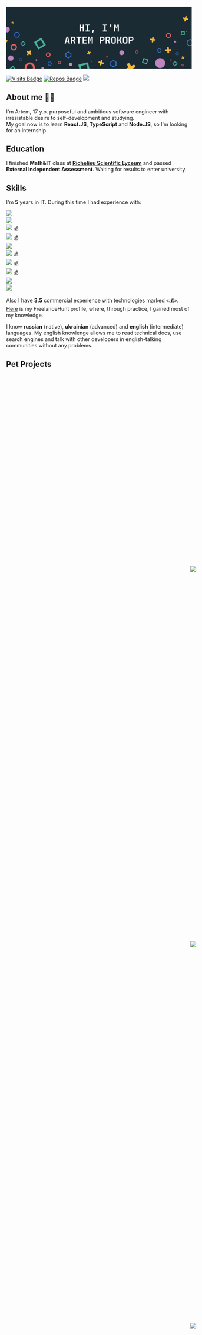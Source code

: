 [![Artem's GitHub Banner](./GitHubHeader.png)](https://github.com/exposedcat)  <!-- Banner by @braydoncoyer -->

[![Visits Badge](https://badges.pufler.dev/visits/exposedcat/exposedcat)](https://github.com/ExposedCat)
[![Repos Badge](https://badges.pufler.dev/repos/exposedcat)](https://github.com/ExposedCat?tab=repositories)
<a href="https://t.me/ExposedCat">![](https://img.shields.io/badge/Telegram-ExposedCat-informational?style=flat&logo=telegram&logoColor=26A5E4&color=26A5E4)</a>
## About me 👨‍💻
I'm Artem, 17 y.o. purposeful and ambitious software engineer with irresistable desire to self-development and studying.  
My goal now is to learn **React.JS**, **TypeScript** and **Node.JS**, so I'm looking for an internship.

## Education
I finished **Math&IT** class at **<a href="http://rl.odessa.ua/index.php/en">Richelieu Scientific Lyceum</a>** and passed **External Independent Assessment**. Waiting for results to enter university.

## Skills 
I'm **5** years in IT. During this time I had experience with:  

  **![](https://img.shields.io/badge/HTML-5%20Years-informational?style=flat&logo=html5&logoColor=E34F26&color=E34F26)**  
  **![](https://img.shields.io/badge/CSS-5%20Years-informational?style=flat&logo=css3&logoColor=1572B6&color=1572B6)**  
  **![](https://img.shields.io/badge/JavaScript-5%20Years-informational?style=flat&logo=javascript&logoColor=F7DF1E&color=F7DF1E)** 💰  
  **![](https://img.shields.io/badge/Node.JS-4%20Years-informational?style=flat&logo=node.js&logoColor=339933&color=339933)** 💰  
  **![](https://img.shields.io/badge/NPM-4%20Years-informational?style=flat&logo=npm&logoColor=white&color=C21325)**  
  **![](https://img.shields.io/badge/MongoDB-1%20Year-informational?style=flat&logo=mongodb&logoColor=47A248&color=47A248)** 💰  
  **![](https://img.shields.io/badge/Mongoose.JS-1%20Year-informational?style=flat&logo=javascript&logoColor=F7DF1E&color=C21325)** 💰    
  **![](https://img.shields.io/badge/Python%203-1%20Year-informational?style=flat&logo=python&logoColor=FECC00&color=3776AB)** 💰    
  **![](https://img.shields.io/badge/Electron-6%20Months-informational?style=flat&logo=electron&logoColor=61DAFB&color=47848F)**  
  **![](https://img.shields.io/badge/React-2%20Months-informational?style=flat&logo=react&logoColor=61DAFB&color=61DAFB)**  

Also I have **3.5** commercial experience with technologies marked «💰».  
<a href="https://freelancehunt.com/freelancer/Jobgter.html">Here</a> is my FreelanceHunt profile, where, through practice, I gained most of my knowledge.  
  
I know **russian** (native), **ukrainian** (advanced) and **english** (intermediate) languages. My english knowlenge allows me to read technical docs, use search engines and talk with other developers in english-talking communities without any problems.

## Pet Projects

<br>

<a href="https://github.com/exposedcat/meowgram">
  <img align="center" style="margin:500px" src="https://github-readme-stats.vercel.app/api/pin/?username=exposedcat&repo=meowgram&title_color=ffffff&text_color=c9cacc&icon_color=4AB197&bg_color=1A2B34" />
</a>

<a href="https://github.com/exposedcat/react-todo">
  <img align="center" style="margin:500px" src="https://github-readme-stats.vercel.app/api/pin/?username=exposedcat&repo=react-todo&title_color=ffffff&text_color=c9cacc&icon_color=4AB197&bg_color=1A2B34" />
</a>

<br>  
<br>  

<a href="https://github.com/exposedcat/goose-desktop-amongus">
  <img align="center" style="margin:500px" src="http://github-readme-stats.vercel.app/api/pin/?username=exposedcat&repo=Goose-Desktop-AmongUS&title_color=ffffff&text_color=c9cacc&icon_color=4AB197&bg_color=1A2B34" />
</a>

<a href="https://github.com/ExposedCat/Headers-Generator">
  <img align="center" style="margin:500px" src="http://github-readme-stats.vercel.app/api/pin/?username=exposedcat&repo=Headers-Generator&title_color=ffffff&text_color=c9cacc&icon_color=4AB197&bg_color=1A2B34" />
</a>

## GitHub Stats

<br>

<a href="https://github.com/exposedcat">
  <img align="center" style="margin:0.5rem" src="https://github-readme-stats.vercel.app/api/top-langs/?username=exposedcat&hide=html,css&title_color=ffffff&text_color=c9cacc&icon_color=4AB197&bg_color=1A2B34" />
</a>

<br>

<a href="https://github.com/exposedcat">
  <img align="center" style="margin:0.5rem" src="https://github-readme-stats.vercel.app/api?username=exposedcat&show_icons=true&line_height=27&count_private=true&title_color=ffffff&text_color=c9cacc&icon_color=4AB097&bg_color=1A2B34" alt="Artem's GitHub Stats" />
</a>

<br>
<br>


## Contact
I am available from **8:00 AM** to **10:00 PM** UTC+3 (Kyiv time). Write or call me on:  
 ► Telegram: <a href="https://t.me/ExposedCat">@ExposedCat</a>  
📧 E-Mail: <a href="mailto:artem13.prokop@gmail.com">artem13.prokop@gmail.com</a>  
📱 Phone: `+38 (094) 94-942-01`  
